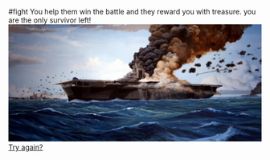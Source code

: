 #fight
You help them win the battle and they reward you with treasure. you are the only survivor left!
![](fight.png)
[Try again?](../plane.md)